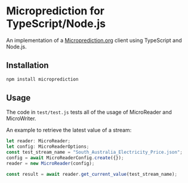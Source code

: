 # Microprediction for TypeScript/Node.js

An implementation of a [Microprediction.org](https://microprediction.org) client using TypeScript and Node.js.

## Installation

```sh
npm install microprediction
```

## Usage

The code in `test/test.js` tests all of the usage of MicroReader and
MicroWriter.

An example to retrieve the latest value of a stream:

```js
let reader: MicroReader;
let config: MicroReaderOptions;
const test_stream_name = "South_Australia_Electricity_Price.json";
config = await MicroReaderConfig.create({});
reader = new MicroReader(config);

const result = await reader.get_current_value(test_stream_name);
```
